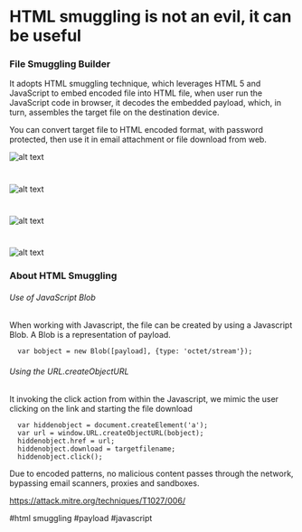 # HTML smuggling is not an evil, it can be useful

### File Smuggling Builder
It adopts HTML smuggling technique, which leverages HTML 5 and JavaScript to embed encoded file into HTML file, when user run the JavaScript code in browser, it decodes the embedded payload, which, in turn, assembles the target file on the destination device.

You can convert target file to HTML encoded format, with password protected, then use it in email attachment or file download from web.

![alt text](https://github.com/eddiechu/File-Smuggling/raw/main/image/screen2.PNG?raw=true)
#
![alt text](https://github.com/eddiechu/File-Smuggling/raw/main/image/screen3.PNG?raw=true)
#
![alt text](https://github.com/eddiechu/File-Smuggling/raw/main/image/screen4.PNG?raw=true)
#
![alt text](https://github.com/eddiechu/File-Smuggling/raw/main/image/screen5.PNG?raw=true)

### About HTML Smuggling

###### Use of JavaScript Blob
When working with Javascript, the file can be created by using a Javascript Blob. A Blob is a representation of payload.
```
  var bobject = new Blob([payload], {type: 'octet/stream'});
```

###### Using the URL.createObjectURL
It invoking the click action from within the Javascript, we mimic the user clicking on the link and starting the file download

```
  var hiddenobject = document.createElement('a');
  var url = window.URL.createObjectURL(bobject);
  hiddenobject.href = url;
  hiddenobject.download = targetfilename;
  hiddenobject.click();
```

Due to encoded patterns, no malicious content passes through the network, bypassing email scanners, proxies and sandboxes.


https://attack.mitre.org/techniques/T1027/006/

#html smuggling
#payload
#javascript
